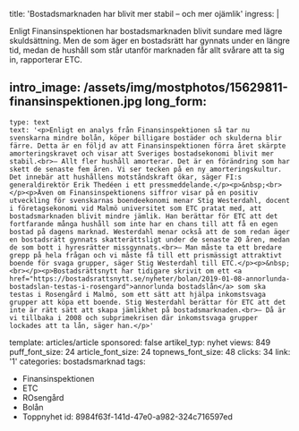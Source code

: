 title: 'Bostadsmarknaden har blivit mer stabil – och mer ojämlik'
ingress: |
  <p>Enligt Finansinspektionen har bostadsmarknaden blivit sundare med lägre skuldsättning. Men de som äger en bostadsrätt har gynnats under en längre tid, medan de hushåll som står utanför marknaden får allt svårare att ta sig in, rapporterar ETC.
  </p>
  
intro_image: /assets/img/mostphotos/15629811-finansinspektionen.jpg
long_form:
  -
    type: text
    text: '<p>Enligt en analys från Finansinspektionen så tar nu svenskarna mindre bolån, köper billigare bostäder och skulderna blir färre. Detta är en följd av att Finansinspektionen förra året skärpte amorteringskravet och visar att Sveriges bostadsekonomi blivit mer stabil.<br>– Allt fler hushåll amorterar. Det är en förändring som har skett de senaste fem åren. Vi ser tecken på en ny amorteringskultur. Det innebär att hushållens motståndskraft ökar, säger FI:s generaldirektör Erik Thedéen i ett pressmeddelande.</p><p>&nbsp;<br></p><p>Även om Finansinspektionens siffror visar på en positiv utveckling för svenskarnas boendeekonomi menar Stig Westerdahl, docent i företagsekonomi vid Malmö universitet som ETC pratat med, att bostadsmarknaden blivit mindre jämlik. Han berättar för ETC att det fortfarande många hushåll som inte har en chans till att få en egen bostad på dagens marknad. Westerdahl menar också att de som redan äger en bostadsrätt gynnats skatterättsligt under de senaste 20 åren, medan de som bott i hyresrätter missgynnats.<br>– Man måste ta ett bredare grepp på hela frågan och vi måste få till ett prismässigt attraktivt boende för svaga grupper, säger Stig Westerdahl till ETC.</p><p>&nbsp;<br></p><p>Bostadsrättsnytt har tidigare skrivit om ett <a href="https://bostadsrattsnytt.se/nyheter/bolan/2019-01-08-annorlunda-bostadslan-testas-i-rosengard">annorlunda bostadslån</a> som ska testas i Rosengård i Malmö, som ett sätt att hjälpa inkomstsvaga grupper att köpa ett boende. Stig Westerdahl berättar för ETC att det inte är rätt sätt att skapa jämlikhet på bostadsmarknaden.<br>– Då är vi tillbaka i 2008 och subprimekrisen där inkomstsvaga grupper lockades att ta lån, säger han.</p>'
template: articles/article
sponsored: false
artikel_typ: nyhet
views: 849
puff_font_size: 24
article_font_size: 24
topnews_font_size: 48
clicks: 34
link: '1'
categories: bostadsmarknad
tags:
  - Finansinspektionen
  - ETC
  - ROsengård
  - Bolån
  - Toppnyhet
id: 8984f63f-141d-47e0-a982-324c716597ed
